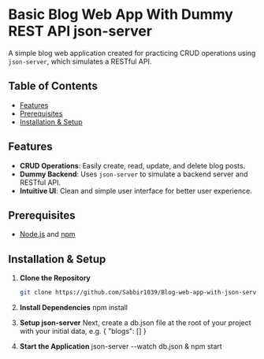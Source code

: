 # Basic Blog Web App With Dummy REST API json-server

A simple blog web application created for practicing CRUD operations using `json-server`, which simulates a RESTful API.

## Table of Contents

- [Features](#features)
- [Prerequisites](#prerequisites)
- [Installation & Setup](#installation--setup)

## Features

- **CRUD Operations**: Easily create, read, update, and delete blog posts.
- **Dummy Backend**: Uses `json-server` to simulate a backend server and RESTful API.
- **Intuitive UI**: Clean and simple user interface for better user experience.

## Prerequisites

- [Node.js](https://nodejs.org/) and [npm](https://www.npmjs.com/)

## Installation & Setup

1. **Clone the Repository**

   ```bash
   git clone https://github.com/Sabbir1039/Blog-web-app-with-json-server-dummy-rest-api.git

2. **Install Dependencies**
    npm install

3. **Setup json-server**
    Next, create a db.json file at the root of your project with your initial data, e.g.
    {
        "blogs": []
    }

4. **Start the Application**
    json-server --watch db.json & npm start


